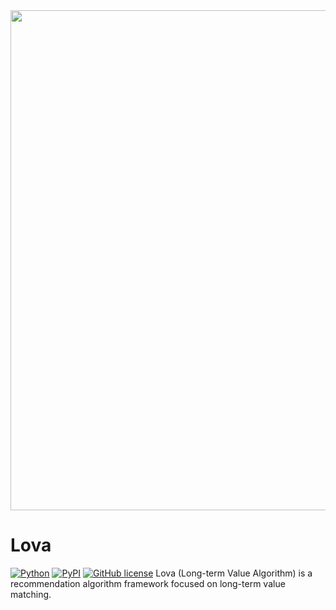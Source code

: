 <div align="center"><img src="https://github.com/yinsn/Lova/blob/develop/docs/image/lova.svg" width="800"/></div>

# Lova
[![Python](https://img.shields.io/badge/python3.8%7C3.9-red?logo=Python&logoColor=white)](https://www.python.org)
[![PyPI](https://img.shields.io/pypi/v/lova?color=green)](https://pypi.org/project/lova/)
[![GitHub license](https://img.shields.io/badge/license-MIT-blue.svg)](https://github.com/yinsn/lova)
Lova (Long-term Value Algorithm) is a recommendation algorithm framework focused on long-term value matching.
